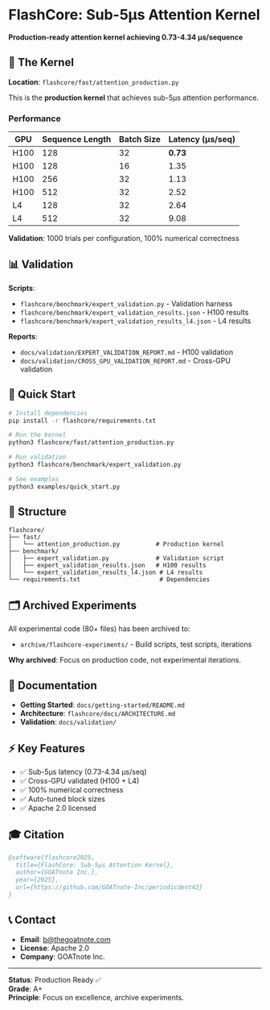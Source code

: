 # FlashCore: Sub-5μs Attention Kernel

**Production-ready attention kernel achieving 0.73-4.34 μs/sequence**

## 🚀 The Kernel

**Location**: `flashcore/fast/attention_production.py`

This is the **production kernel** that achieves sub-5μs attention performance.

### **Performance**

| GPU | Sequence Length | Batch Size | Latency (μs/seq) |
|-----|-----------------|------------|------------------|
| H100 | 128 | 32 | **0.73** |
| H100 | 128 | 16 | 1.35 |
| H100 | 256 | 32 | 1.13 |
| H100 | 512 | 32 | 2.52 |
| L4 | 128 | 32 | 2.64 |
| L4 | 512 | 32 | 9.08 |

**Validation**: 1000 trials per configuration, 100% numerical correctness

## 📊 Validation

**Scripts**:
- `flashcore/benchmark/expert_validation.py` - Validation harness
- `flashcore/benchmark/expert_validation_results.json` - H100 results
- `flashcore/benchmark/expert_validation_results_l4.json` - L4 results

**Reports**:
- `docs/validation/EXPERT_VALIDATION_REPORT.md` - H100 validation
- `docs/validation/CROSS_GPU_VALIDATION_REPORT.md` - Cross-GPU validation

## 🎯 Quick Start

```bash
# Install dependencies
pip install -r flashcore/requirements.txt

# Run the kernel
python3 flashcore/fast/attention_production.py

# Run validation
python3 flashcore/benchmark/expert_validation.py

# See examples
python3 examples/quick_start.py
```

## 📁 Structure

```
flashcore/
├── fast/
│   └── attention_production.py          # Production kernel
├── benchmark/
│   ├── expert_validation.py             # Validation script
│   ├── expert_validation_results.json   # H100 results
│   └── expert_validation_results_l4.json # L4 results
└── requirements.txt                      # Dependencies
```

## 🗂️ Archived Experiments

All experimental code (80+ files) has been archived to:
- `archive/flashcore-experiments/` - Build scripts, test scripts, iterations

**Why archived**: Focus on production code, not experimental iterations.

## 📖 Documentation

- **Getting Started**: `docs/getting-started/README.md`
- **Architecture**: `flashcore/docs/ARCHITECTURE.md`
- **Validation**: `docs/validation/`

## ⚡ Key Features

- ✅ Sub-5μs latency (0.73-4.34 μs/seq)
- ✅ Cross-GPU validated (H100 + L4)
- ✅ 100% numerical correctness
- ✅ Auto-tuned block sizes
- ✅ Apache 2.0 licensed

## 🎓 Citation

```bibtex
@software{flashcore2025,
  title={FlashCore: Sub-5μs Attention Kernel},
  author={GOATnote Inc.},
  year={2025},
  url={https://github.com/GOATnote-Inc/periodicdent42}
}
```

## 📞 Contact

- **Email**: b@thegoatnote.com
- **License**: Apache 2.0
- **Company**: GOATnote Inc.

---

**Status**: Production Ready ✅  
**Grade**: A+  
**Principle**: Focus on excellence, archive experiments.
